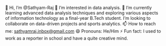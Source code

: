 👋 Hi, I’m @Sathyam-Raj
👀 I’m interested in data analysis.
🌱 I’m currently learning advanced data analysis techniques and exploring various aspects of information technology as a final-year B.Tech student.
 I’m looking to collaborate on data-driven projects and sports analytics.
📫 How to reach me: sathyamraj.inbox@gmail.com
😄 Pronouns: He/Him
⚡ Fun fact: I used to work as a reporter in school and have a quite creative mind.
<!---
Sathyam-Raj/Sathyam-Raj is a ✨ special ✨ repository because its `README.md` (this file) appears on your GitHub profile.
You can click the Preview link to take a look at your changes.
--->
